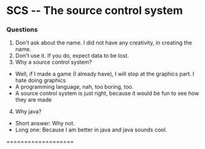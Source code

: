 SCS -- The source control system
==========================

### Questions
1. Don't ask about the name. I did not have any creativity, in creating the name.
2. Don't use it. If you do, expect data to be lost.
3. Why a source control system?
  - Well, if I made a game (I already have), I will stop at the graphics part. I hate doing graphics
  - A programming language, nah, too boring, too.
  - A source control system is just right, because it would be fun to see how
  they are made
4. Why java?
  - Short answer: Why not.
  - Long one: Because I am better in java and java sounds cool.

===================
